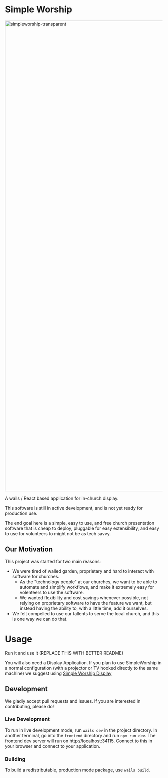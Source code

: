 # Simple Worship
<img width="1506" alt="simpleworship-transparent" src="https://github.com/solafide-dev/simpleworship/assets/262524/0db088a6-df2d-4fde-90a2-eccbf82197c8">

A wails / React based application for in-church display.

This software is still in active development, and is not yet ready for production use.

The end goal here  is a simple, easy to use, and free church presentation software that is cheap to deploy, pluggable for easy extensibility, and easy to use for volunteers to might not be as tech savvy.

## Our Motivation

This project was started for two main reasons:

- We were tired of walled garden, proprietary and hard to interact with software for churches.
  - As the "technology people" at our churches, we want to be able to automate and simplify workflows, and make it extremely easy for volenteers to
    use the software.
  - We wanted flexibility and cost savings whenever possible, not relying on proprietary software to have the feature we want, but instead having the ability to, with a little time, add it ourselves.
- We felt compelled to use our tallents to serve the local church, and this is one way we can do that.

# Usage

Run it and use it (REPLACE THIS WITH BETTER README)

You will also need a Display Application. If you plan to use SimpleWorship in a normal configuration (with a projector or TV hooked directly to the same machine) we suggest using [Simple Worship Display](https://github.com/solafide-dev/simpleworship-display)

## Development

We gladly accept pull requests and issues. If you are interested in contributing, please do!

### Live Development

To run in live development mode, run `wails dev` in the project directory. In another terminal, go into the `frontend`
directory and run `npm run dev`. The frontend dev server will run on http://localhost:34115. Connect to this in your
browser and connect to your application.

### Building

To build a redistributable, production mode package, use `wails build`.


